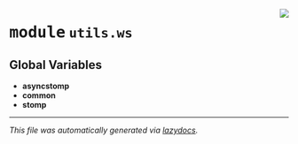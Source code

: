 <!-- markdownlint-disable -->

<a href="https://github.com/switchcollab/Switch-Bots-Python-Library/tree/main/src/switch/utils/ws/__init__.py#L0"><img align="right" src="https://img.shields.io/badge/-source-cccccc?style=flat-square"/></a>

# <kbd>module</kbd> `utils.ws`




**Global Variables**
---------------
- **asyncstomp**
- **common**
- **stomp**




---

_This file was automatically generated via [lazydocs](https://github.com/ml-tooling/lazydocs)._
